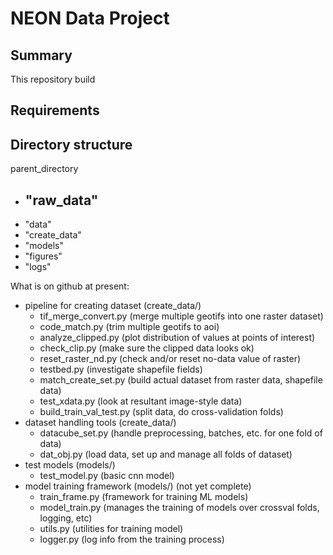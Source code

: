 # NEON Data Project

## Summary
This repository build

## Requirements

## Directory structure

parent_directory
 - "raw_data"
   - 
 - "data"
 - "create_data"
 - "models"
 - "figures"
 - "logs"

What is on github at present:
- pipeline for creating dataset (create_data/)
  - tif_merge_convert.py (merge multiple geotifs into one raster dataset)
  - code_match.py (trim multiple geotifs to aoi)
  - analyze_clipped.py (plot distribution of values at points of interest)
  - check_clip.py (make sure the clipped data looks ok)
  - reset_raster_nd.py (check and/or reset no-data value of raster)
  - testbed.py (investigate shapefile fields)
  - match_create_set.py (build actual dataset from raster data, shapefile data)
  - test_xdata.py (look at resultant image-style data)
  - build_train_val_test.py (split data, do cross-validation folds)
- dataset handling tools (create_data/)
  - datacube_set.py (handle preprocessing, batches, etc. for one fold of data)
  - dat_obj.py (load data, set up and manage all folds of dataset)
- test models (models/)
  - test_model.py (basic cnn model)
- model training framework (models/) (not yet complete)
  - train_frame.py (framework for training ML models)
  - model_train.py (manages the training of models over crossval folds, logging, etc)
  - utils.py (utilities for training model)
  - logger.py (log info from the training process)

